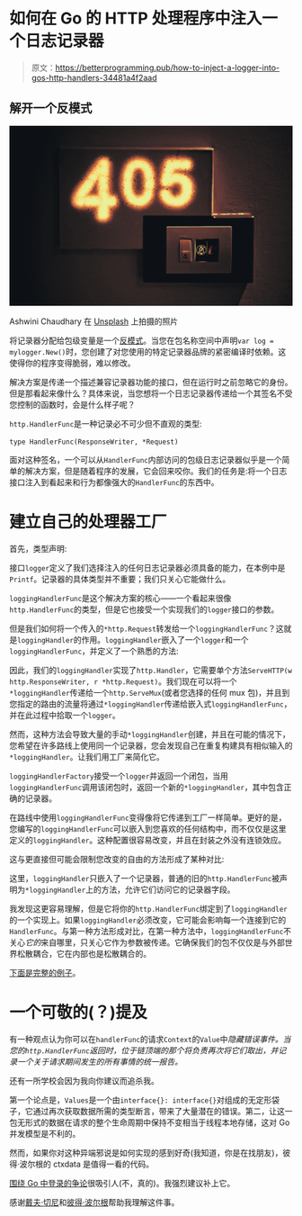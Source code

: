 # 如何在 Go 的 HTTP 处理程序中注入一个日志记录器

> 原文：<https://betterprogramming.pub/how-to-inject-a-logger-into-gos-http-handlers-34481a4f2aad>

## 解开一个反模式

![](img/ace341a2b59cebe04c8cef57b21b9499.png)

Ashwini Chaudhary 在 [Unsplash](https://unsplash.com/s/photos/http?utm_source=unsplash&utm_medium=referral&utm_content=creditCopyText) 上拍摄的照片

将记录器分配给包级变量是一个[反模式](https://dave.cheney.net/2017/01/23/the-package-level-logger-anti-pattern)。当您在包名称空间中声明`var log = mylogger.New()`时，您创建了对您使用的特定记录器品牌的紧密编译时依赖。这使得你的程序变得脆弱，难以修改。

解决方案是传递一个描述兼容记录器功能的接口，但在运行时之前忽略它的身份。但是那看起来像什么？具体来说，当您想将一个日志记录器传递给一个其签名不受您控制的函数时，会是什么样子呢？

`http.HandlerFunc`是一种记录必不可少但不直观的类型:

```
type HandlerFunc(ResponseWriter, *Request)
```

面对这种签名，一个可以从`HandlerFunc`内部访问的包级日志记录器似乎是一个简单的解决方案，但是随着程序的发展，它会回来咬你。我们的任务是:将一个日志接口注入到看起来和行为都像强大的`HandlerFunc`的东西中。

# 建立自己的处理器工厂

首先，类型声明:

接口`logger`定义了我们选择注入的任何日志记录器必须具备的能力，在本例中是`Printf`。记录器的具体类型并不重要；我们只关心它能做什么。

`loggingHandlerFunc`是这个解决方案的核心——一个看起来很像`http.HandlerFunc`的类型，但是它也接受一个实现我们的`logger`接口的参数。

但是我们如何将一个传入的`*http.Request`转发给一个`loggingHandlerFunc`？这就是`loggingHandler`的作用。`loggingHandler`嵌入了一个`logger`和一个`loggingHandlerFunc`，并定义了一个熟悉的方法:

因此，我们的`loggingHandler`实现了`http.Handler`，它需要单个方法`ServeHTTP(w http.ResponseWriter, r *http.Request)`。我们现在可以将一个`*loggingHandler`传递给一个`http.ServeMux`(或者您选择的任何 mux 包)，并且到您指定的路由的流量将通过`*loggingHandler`传递给嵌入式`loggingHandlerFunc`，并在此过程中拾取一个`logger`。

然而，这种方法会导致大量的手动`*loggingHandler`创建，并且在可能的情况下，您希望在许多路线上使用同一个记录器，您会发现自己在重复构建具有相似输入的`*loggingHandler`。让我们用工厂来简化它。

`loggingHandlerFactory`接受一个`logger`并返回一个闭包，当用`loggingHandlerFunc`调用该闭包时，返回一个新的`*loggingHandler`，其中包含正确的记录器。

在路线中使用`loggingHandlerFunc`变得像将它传递到工厂一样简单。更好的是，您编写的`loggingHandlerFunc`可以嵌入到您喜欢的任何结构中，而不仅仅是这里定义的`loggingHandler`。这种配置很容易改变，并且在封装之外没有连锁效应。

这与更直接但可能会限制您改变的自由的方法形成了某种对比:

这里，`loggingHandler`只嵌入了一个记录器，普通的旧的`http.HandlerFunc`被声明为`*loggingHandler`上的方法，允许它们访问它的记录器字段。

我发现这更容易理解，但是它将你的`http.HandlerFunc`绑定到了`loggingHandler`的一个实现上。如果`loggingHandler`必须改变，它可能会影响每一个连接到它的`HandlerFunc`。与第一种方法形成对比，在第一种方法中，`loggingHandlerFunc`不关心*它的*来自哪里，只关心它作为参数被传递。它确保我们的包不仅仅是与外部世界松散耦合，它在内部也是松散耦合的。

[下面是完整的例子](https://gist.github.com/AngusGMorrison/71ddf69083d075a8afa6e6e891d25d1d)。

# 一个可敬的(？)提及

有一种观点认为你可以在`handlerFunc`的请求`Context`的`Value`中*隐藏错误事件。当您的`http.HandlerFunc`返回时，位于链顶端的那个将负责再次将它们取出，并记录一个关于请求期间发生的所有事情的统一报告。*

还有一所学校会因为我向你建议而追杀我。

第一个论点是，`Values`是一个由`interface{}: interface{}`对组成的无定形袋子，它通过再次获取数据所需的类型断言，带来了大量潜在的错误。第二，让这一包无形式的数据在请求的整个生命周期中保持不变相当于线程本地存储，这对 Go 并发模型是不利的。

然而，如果你对这种异端邪说是如何实现的感到好奇(我知道，你是在找朋友)，彼得·波尔根的 ctxdata 是值得一看的代码。

[围绕 Go 中登录的争论](https://groups.google.com/g/golang-dev/c/F3l9Iz1JX4g/m/2TpGYsTkAQAJ)很吸引人(不，真的)。我强烈建议补上它。

感谢[戴夫·切尼](https://dave.cheney.net/)和[彼得·波尔根](https://peter.bourgon.org/)帮助我理解这件事。
